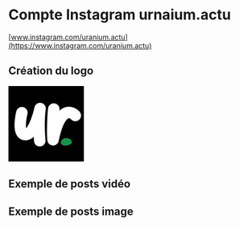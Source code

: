 # Compte Instagram urnaium.actu

[www.instagram.com/uranium.actu](https://www.instagram.com/uranium.actu)

## Création du logo

![logo uranium](./logoUranium.jpg)

## Exemple de posts vidéo

## Exemple de posts image
